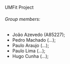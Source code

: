 UMFit Project

###### Group members:

- João Azevedo (A85227);
- Pedro Machado (...);
- Paulo Araujo (...);
- Paulo Lima (...);
- Hugo Cunha (...);
